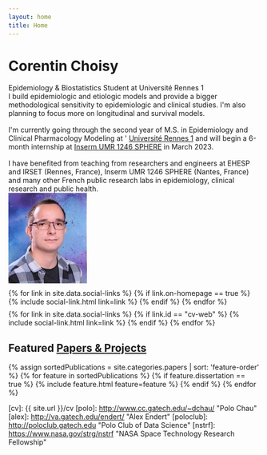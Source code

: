 ```yaml
---
layout: home
title: Home
---
```


<div id ="intro-wrapper" class="l-middle">
	<div id="intro-title-wrapper" class="intro-left">
		<h1 id="intro-title">Corentin Choisy</h1>
		<div id="intro-subtitle">
			Epidemiology & Biostatistics Student at Université Rennes 1
		</div>
	</div>
	<div class="intro-left">
	<div class="intro-left">
		I build epidemiologic and etiologic models and provide a bigger methodological sensitivity to epidemiologic and clinical studies. I'm also planning to focus more on longitudinal and survival models.
	</div>
	<div style="height: 1rem"></div>
	<div class="intro-left">
		I'm currently going through the second year of M.S. in Epidemiology and Clinical Pharmacology Modeling at ' <a href="https://www.univ-rennes1.fr/">Université Rennes 1</a> and will begin a 6-month internship at <a href="https://sphere-inserm.fr/">Inserm UMR 1246 SPHERE</a> in March 2023.
		<!-- enabling machine learning interpretability at scale and for everyone -->
	</div>
	<div style="height: 1rem"></div>
	<div>
		I have benefited from teaching from researchers and engineers at EHESP and IRSET (Rennes, France), Inserm UMR 1246 SPHERE (Nantes, France) and many other French public research labs in epidemiology, clinical research and public health.
	</div>
</div>

<div class="intro-right">
	<img id="intro-image" class="intro-right" src="/images/portrait.jpg">
	<div style="height: 0.5rem"></div>
	<div id="intro-image-links" class="intro-right">
		{% for link in site.data.social-links %}
			{% if link.on-homepage == true %}
				{% include social-link.html link=link %}
			{% endif %}
		{% endfor %}
	</div>
	<div style="height: 0.5rem"></div>
	<div id="intro-cv-wrapper" class="intro-right">
		{% for link in site.data.social-links %}
			{% if link.id == "cv-web" %}
				{% include social-link.html link=link %}
			{% endif %}
		{% endfor %}
	</div>
	</div>
</div>

<h2 class="feature-title l-middle">
	Featured <a href="/dissertation">Papers & Projects</a>
</h2>
<div class="cover-wrapper l-screen">
	{% assign sortedPublications = site.categories.papers | sort: 'feature-order' %}
	{% for feature in sortedPublications %}
		{% if feature.dissertation == true %}
			{% include feature.html feature=feature %}
		{% endif %}
	{% endfor %}
</div>






[gt]: http://www.gatech.edu "Georgia Tech"
[cse]: http://cse.gatech.edu "Georgia Tech Computational Science and Engineering"
[coc]: http://www.cc.gatech.edu "Georgia Tech College of Computing"

[cv]: {{ site.url }}/cv
[polo]: http://www.cc.gatech.edu/~dchau/ "Polo Chau"
[alex]: http://va.gatech.edu/endert/ "Alex Endert"
[poloclub]: http://poloclub.gatech.edu "Polo Club of Data Science"
[nstrf]: https://www.nasa.gov/strg/nstrf "NASA Space Technology Research Fellowship"
